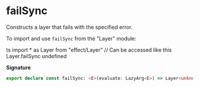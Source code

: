 # failSync

Constructs a layer that fails with the specified error.

To import and use `failSync` from the "Layer" module:

ts
import \* as Layer from "effect/Layer"
// Can be accessed like this
Layer.failSync
undefined

**Signature**

```ts
export declare const failSync: <E>(evaluate: LazyArg<E>) => Layer<unknown, E>
```
